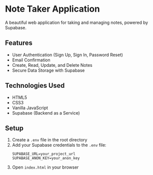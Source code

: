 # Note Taker Application

A beautiful web application for taking and managing notes, powered by Supabase.

## Features
- User Authentication (Sign Up, Sign In, Password Reset)
- Email Confirmation
- Create, Read, Update, and Delete Notes
- Secure Data Storage with Supabase

## Technologies Used
- HTML5
- CSS3
- Vanilla JavaScript
- Supabase (Backend as a Service)

## Setup
1. Create a `.env` file in the root directory
2. Add your Supabase credentials to the `.env` file:
   ```
   SUPABASE_URL=your_project_url
   SUPABASE_ANON_KEY=your_anon_key
   ```
3. Open `index.html` in your browser

